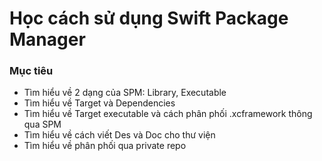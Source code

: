 # Học cách sử dụng Swift Package Manager

### Mục tiêu
- Tìm hiểu về 2 dạng của SPM: Library, Executable
- Tìm hiểu về Target và Dependencies
- Tìm hiểu về Target executable và cách phân phối .xcframework thông qua SPM
- Tìm hiểu về cách viết Des và Doc cho thư viện
- Tìm hiểu về phân phối qua private repo
